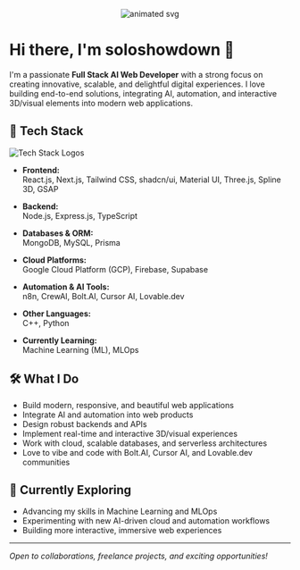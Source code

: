 <p align="center">
  <img src="https://readme-animated-background.vercel.app/api/wave?colorA=6ee7b7&colorB=3b82f6&height=150&speed=0.7" alt="animated svg" />
</p>

# Hi there, I'm soloshowdown 👋

I'm a passionate **Full Stack AI Web Developer** with a strong focus on creating innovative, scalable, and delightful digital experiences. I love building end-to-end solutions, integrating AI, automation, and interactive 3D/visual elements into modern web applications.

## 🚀 Tech Stack

<p align="left">
  <img src="https://skillicons.dev/icons?i=react,nextjs,tailwind,typescript,nodejs,express,js,python,cpp,mongodb,mysql,prisma,firebase,supabase,gcp,materialui,threejs" alt="Tech Stack Logos" />
</p>

- **Frontend:**  
  React.js, Next.js, Tailwind CSS, shadcn/ui, Material UI, Three.js, Spline 3D, GSAP

- **Backend:**  
  Node.js, Express.js, TypeScript

- **Databases & ORM:**  
  MongoDB, MySQL, Prisma

- **Cloud Platforms:**  
  Google Cloud Platform (GCP), Firebase, Supabase

- **Automation & AI Tools:**  
  n8n, CrewAI, Bolt.AI, Cursor AI, Lovable.dev

- **Other Languages:**  
  C++, Python

- **Currently Learning:**  
  Machine Learning (ML), MLOps

## 🛠️ What I Do

- Build modern, responsive, and beautiful web applications
- Integrate AI and automation into web products
- Design robust backends and APIs
- Implement real-time and interactive 3D/visual experiences
- Work with cloud, scalable databases, and serverless architectures
- Love to vibe and code with Bolt.AI, Cursor AI, and Lovable.dev communities

## 🌱 Currently Exploring

- Advancing my skills in Machine Learning and MLOps
- Experimenting with new AI-driven cloud and automation workflows
- Building more interactive, immersive web experiences

---

*Open to collaborations, freelance projects, and exciting opportunities!*
